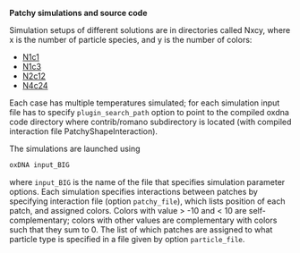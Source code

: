 **Patchy simulations and source code**


Simulation setups of different solutions are in directories called Nxcy, where x is the number of particle species, and y is the number of colors:

* [N1c1](N1c1/)
* [N1c3](N1c3/)
* [N2c12](N2c12/)
* [N4c24](N4c24/)

Each case has multiple temperatures simulated; for each simulation input file has to specify `plugin_search_path` option to point to 
the compiled oxdna code directory where contrib/romano subdirectory is located (with compiled interaction file PatchyShapeInteraction). 

The simulations are launched using 

```bash
oxDNA input_BIG
```

where `input_BIG` is the name of the file that specifies simulation parameter options.
Each simulation specifies interactions between patches by specifying interaction file (option `patchy_file`),
which lists position of each patch, and assigned colors. Colors with value > -10  and  < 10 are self-complementary; 
colors with other values are complementary with colors such that they sum to 0. The list of which patches are assigned to
what particle type is specified in a file given by option `particle_file`.



